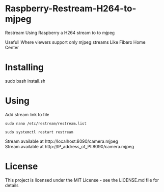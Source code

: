 # Raspberry-Restream-H264-to-mjpeg
Restream Using Raspberry a H264 stream to  to mjpeg

Usefull Where viewers support only mjpeg streams
Like Fibaro Home Center

# Installing
sudo bash install.sh

# Using
Add stream link to file
```
sudo nano /etc/restream/restream.list
```
```
sudo systemctl restart restream
```
Stream available at http://localhost:8090/camera.mjpeg  
Stream available at http://IP_address_of_PI:8090/camera.mjpeg  

# License
This project is licensed under the MIT License - see the LICENSE.md file for details
